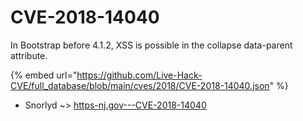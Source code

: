 # CVE-2018-14040

In Bootstrap before 4.1.2, XSS is possible in the collapse data-parent attribute.

{% embed url="https://github.com/Live-Hack-CVE/full_database/blob/main/cves/2018/CVE-2018-14040.json" %}


* Snorlyd ~> [https-nj.gov---CVE-2018-14040](https://zeste.alice-snow.ru/2018/database/cve-2018-14040/https-nj.gov---cve-2018-14040-snorlyd)